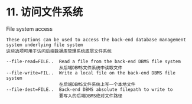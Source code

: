 # 11. 访问文件系统

File system access

    These options can be used to access the back-end database management system underlying file system
    这些选项可用于访问后端数据库管理系统底层文件系统
    
    --file-read=FILE..  Read a file from the back-end DBMS file system
    					从后端DBMS文件系统中读取文件
    --file-write=FIL..  Write a local file on the back-end DBMS file system
    					在后端DBMS文件系统上写一个本地文件
    --file-dest=FILE..  Back-end DBMS absolute filepath to write to
    					要写入的后端DBMS绝对文件路径
